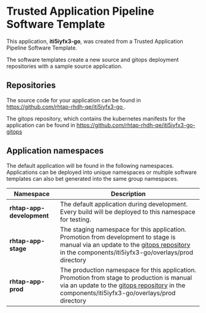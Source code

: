 # Trusted Application Pipeline Software Template

This application, **iti5iyfx3-go**, was created from a Trusted Application Pipeline Software Template.

The software templates create a new source and gitops deployment repositories with a sample source application. 

## Repositories

The source code for your application can be found in [https://github.com/rhtap-rhdh-qe/iti5iyfx3-go ](https://github.com/rhtap-rhdh-qe/iti5iyfx3-go ).
 
The gitops repository, which contains the kubernetes manifests for the application can be found in 
[https://github.com/rhtap-rhdh-qe/iti5iyfx3-go-gitops ](https://github.com/rhtap-rhdh-qe/iti5iyfx3-go-gitops ) 

## Application namespaces 

The default application will be found in the following namespaces. Applications can be deployed into unique namespaces or multiple software templates can also bet generated into the same group namespaces.  

|  Namespace   |  Description   |  
| -------- | -------- |   
| **rhtap-app-development** | The default application during development. Every build will be deployed to this namespace for testing. | 
| **rhtap-app-stage** | The staging namespace for this application. Promotion from development to stage is manual via an update to the [gitops repository](https://github.com/rhtap-rhdh-qe/iti5iyfx3-go-gitops ) in the components/iti5iyfx3-go/overlays/prod directory |  
| **rhtap-app-prod** | The production namespace for this application. Promotion from stage to production is manual via an update to the [gitops repository](https://github.com/rhtap-rhdh-qe/iti5iyfx3-go-gitops ) in the components/iti5iyfx3-go/overlays/prod directory | 